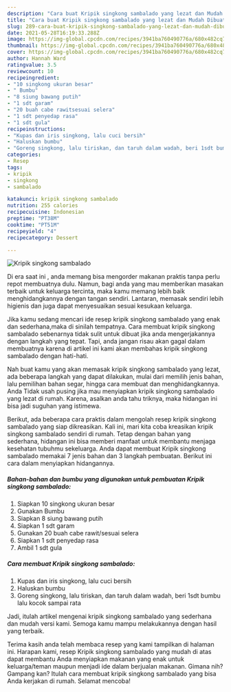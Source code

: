 ```yaml
---
description: "Cara buat Kripik singkong sambalado yang lezat dan Mudah Dibuat"
title: "Cara buat Kripik singkong sambalado yang lezat dan Mudah Dibuat"
slug: 289-cara-buat-kripik-singkong-sambalado-yang-lezat-dan-mudah-dibuat
date: 2021-05-28T16:19:33.288Z
image: https://img-global.cpcdn.com/recipes/3941ba760490776a/680x482cq70/kripik-singkong-sambalado-foto-resep-utama.jpg
thumbnail: https://img-global.cpcdn.com/recipes/3941ba760490776a/680x482cq70/kripik-singkong-sambalado-foto-resep-utama.jpg
cover: https://img-global.cpcdn.com/recipes/3941ba760490776a/680x482cq70/kripik-singkong-sambalado-foto-resep-utama.jpg
author: Hannah Ward
ratingvalue: 3.5
reviewcount: 10
recipeingredient:
- "10 singkong ukuran besar"
- " Bumbu"
- "8 siung bawang putih"
- "1 sdt garam"
- "20 buah cabe rawitsesuai selera"
- "1 sdt penyedap rasa"
- "1 sdt gula"
recipeinstructions:
- "Kupas dan iris singkong, lalu cuci bersih"
- "Haluskan bumbu"
- "Goreng singkong, lalu tiriskan, dan taruh dalam wadah, beri 1sdt bumbu lalu kocok sampai rata"
categories:
- Resep
tags:
- kripik
- singkong
- sambalado

katakunci: kripik singkong sambalado 
nutrition: 255 calories
recipecuisine: Indonesian
preptime: "PT38M"
cooktime: "PT51M"
recipeyield: "4"
recipecategory: Dessert

---
```



![Kripik singkong sambalado](https://img-global.cpcdn.com/recipes/3941ba760490776a/680x482cq70/kripik-singkong-sambalado-foto-resep-utama.jpg)

Di era  saat ini , anda memang bisa mengorder makanan praktis tanpa perlu repot membuatnya dulu. Namun, bagi anda yang mau memberikan masakan terbaik untuk keluarga tercinta, maka kamu memang lebih baik menghidangkannya dengan tangan sendiri. Lantaran, memasak sendiri lebih higienis dan juga dapat menyesuaikan sesuai kesukaan keluarga.

Jika kamu sedang mencari ide resep kripik singkong sambalado yang enak dan sederhana,maka di sinilah tempatnya. Cara membuat kripik singkong sambalado  sebenarnya tidak sulit untuk dibuat jika anda mengerjakannya dengan langkah yang tepat. Tapi, anda jangan risau akan gagal dalam membuatnya 
karena di artikel ini kami akan membahas kripik singkong sambalado dengan hati-hati.  



Nah buat kamu yang akan memasak kripik singkong sambalado yang lezat, ada beberapa langkah yang dapat dilakukan, mulai dari memilih jenis bahan, lalu pemilihan bahan segar, hingga cara membuat dan menghidangkannya. Anda Tidak usah pusing jika mau menyiapkan kripik singkong sambalado yang lezat di rumah. Karena, asalkan anda  tahu triknya, maka hidangan ini bisa jadi suguhan yang istimewa.

Berikut, ada beberapa cara praktis  dalam mengolah resep kripik singkong sambalado yang siap dikreasikan. Kali ini, mari kita coba kreasikan kripik singkong sambalado sendiri di rumah. Tetap dengan bahan yang sederhana, hidangan ini bisa memberi manfaat untuk membantu menjaga kesehatan tubuhmu sekeluarga. Anda dapat membuat Kripik singkong sambalado memakai 7 jenis bahan dan 3 langkah pembuatan. Berikut ini cara dalam menyiapkan hidangannya.

<!--inarticleads1-->

##### Bahan-bahan dan bumbu yang digunakan untuk pembuatan Kripik singkong sambalado:

1. Siapkan 10 singkong ukuran besar
1. Gunakan  Bumbu
1. Siapkan 8 siung bawang putih
1. Siapkan 1 sdt garam
1. Gunakan 20 buah cabe rawit/sesuai selera
1. Siapkan 1 sdt penyedap rasa
1. Ambil 1 sdt gula




<!--inarticleads2-->

##### Cara membuat Kripik singkong sambalado:

1. Kupas dan iris singkong, lalu cuci bersih
1. Haluskan bumbu
1. Goreng singkong, lalu tiriskan, dan taruh dalam wadah, beri 1sdt bumbu lalu kocok sampai rata




Jadi, itulah artikel mengenai  kripik singkong sambalado  yang sederhana dan mudah versi kami. Semoga kamu mampu melakukannya dengan hasil yang terbaik. 

Terima kasih anda telah membaca resep yang kami tampilkan di halaman ini. Harapan kami, resep  Kripik singkong sambalado yang mudah di atas dapat membantu Anda menyiapkan makanan yang enak untuk keluarga/teman maupun menjadi ide dalam berjualan makanan. Gimana nih? Gampang kan? Itulah cara membuat kripik singkong sambalado yang bisa Anda kerjakan di rumah. Selamat mencoba!

